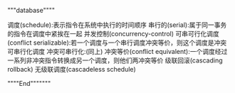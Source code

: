 
"""database""""


调度(schedule):表示指令在系统中执行的时间顺序
串行的(serial):属于同一事务的指令在调度中紧挨在一起
并发控制(concurrency-control)
可串可行化调度(conflict serializable):若一个调度与一个串行调度冲突等价，则这个调度是冲突可串行化调度
冲突可串行化:(同上)
冲突等价(conflict equivalent):一个调度经过一系列非冲突指令转换成另一个调度，则他们两冲突等价
级联回滚(cascading rollback)
无级联调度(cascadeless schedule)



""""End"""""""
